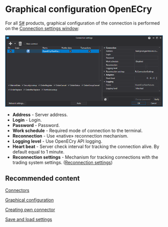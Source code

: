 # Graphical configuration OpenECry

For all [S\#](../../../../api.md) products, graphical configuration of the connection is performed on the [Connection settings window](../../../graphical_user_interface/connection_settings_window.md):

![API GUI Settings OpenECry GainFutures](../../../../../images/api_gui_settings_openecry_gainfutures.png)

- **Address** \- Server address.
- **Login** \- Login.
- **Password** \- Password.
- **Work schedule** \- Required mode of connection to the terminal.
- **Reconnection** \- Use «native» reconnection mechanism.
- **Logging level** \- Use OpenECry API logging.
- **Heart beat** \- Server check interval for tracking the connection alive. By default equal to 1 minute.
- **Reconnection settings** \- Mechanism for tracking connections with the trading system settings. ([Reconnection settings](../../reconnection_settings.md))

## Recommended content

[Connectors](../../../connectors.md)

[Graphical configuration](../../graphical_configuration.md)

[Creating own connector](../../creating_own_connector.md)

[Save and load settings](../../save_and_load_settings.md)
